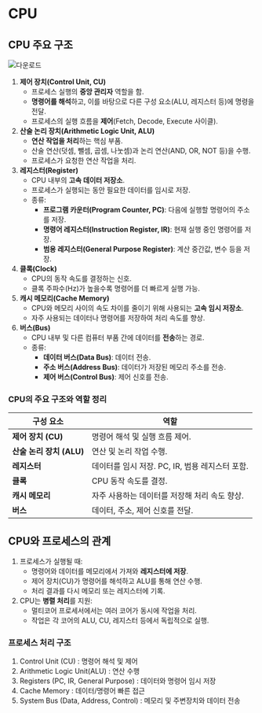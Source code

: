 # CPU

## CPU 주요 구조
![다운로드](https://github.com/user-attachments/assets/6e903230-756d-47b3-82a7-ed0bbd1f16c7)

1. **제어 장치(Control Unit, CU)**
    - 프로세스 실행의 **중앙 관리자** 역할을 함.
    - **명령어를 해석**하고, 이를 바탕으로 다른 구성 요소(ALU, 레지스터 등)에 명령을 전달.
    - 프로세스의 실행 흐름을 **제어**(Fetch, Decode, Execute 사이클).
2. **산술 논리 장치(Arithmetic Logic Unit, ALU)**
    - **연산 작업을 처리**하는 핵심 부품.
    - 산술 연산(덧셈, 뺄셈, 곱셈, 나눗셈)과 논리 연산(AND, OR, NOT 등)을 수행.
    - 프로세스가 요청한 연산 작업을 처리.
3. **레지스터(Register)**
    - CPU 내부의 **고속 데이터 저장소**.
    - 프로세스가 실행되는 동안 필요한 데이터를 임시로 저장.
    - 종류:
        - **프로그램 카운터(Program Counter, PC)**: 다음에 실행할 명령어의 주소를 저장.
        - **명령어 레지스터(Instruction Register, IR)**: 현재 실행 중인 명령어를 저장.
        - **범용 레지스터(General Purpose Register)**: 계산 중간값, 변수 등을 저장.
4. **클록(Clock)**
    - CPU의 동작 속도를 결정하는 신호.
    - 클록 주파수(Hz)가 높을수록 명령어를 더 빠르게 실행 가능.
5. **캐시 메모리(Cache Memory)**
    - CPU와 메모리 사이의 속도 차이를 줄이기 위해 사용되는 **고속 임시 저장소**.
    - 자주 사용되는 데이터나 명령어를 저장하여 처리 속도를 향상.
6. **버스(Bus)**
    - CPU 내부 및 다른 컴퓨터 부품 간에 데이터를 **전송**하는 경로.
    - 종류:
        - **데이터 버스(Data Bus)**: 데이터 전송.
        - **주소 버스(Address Bus)**: 데이터가 저장된 메모리 주소를 전송.
        - **제어 버스(Control Bus)**: 제어 신호를 전송.

### **CPU의 주요 구조와 역할 정리**

| **구성 요소** | **역할** |
| --- | --- |
| **제어 장치 (CU)** | 명령어 해석 및 실행 흐름 제어. |
| **산술 논리 장치 (ALU)** | 연산 및 논리 작업 수행. |
| **레지스터** | 데이터를 임시 저장. PC, IR, 범용 레지스터 포함. |
| **클록** | CPU 동작 속도를 결정. |
| **캐시 메모리** | 자주 사용하는 데이터를 저장해 처리 속도 향상. |
| **버스** | 데이터, 주소, 제어 신호를 전달. |

## CPU와 프로세스의 관계

1. 프로세스가 실행될 때:
    - 명령어와 데이터를 메모리에서 가져와 **레지스터에 저장**.
    - 제어 장치(CU)가 명령어를 해석하고 ALU를 통해 연산 수행.
    - 처리 결과를 다시 메모리 또는 레지스터에 기록.
2. CPU는 **병렬 처리**를 지원:
    - 멀티코어 프로세서에서는 여러 코어가 동시에 작업을 처리.
    - 작업은 각 코어의 ALU, CU, 레지스터 등에서 독립적으로 실행.

### 프로세스 처리 구조

1.  Control Unit (CU) : 명령어 해석 및 제어
2. Arithmetic Logic Unit(ALU) : 연산 수행
3. Registers (PC, IR, General Purpose) : 데이터와 명령어 임시 저장
4. Cache Memory : 데이터/명령어 빠른 접근
5. System Bus (Data, Address, Control) : 메모리 및 주변장치와 데이터 전송
